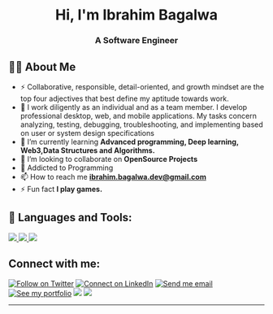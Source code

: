 <h1 align="center">Hi, I'm Ibrahim Bagalwa</h1>
<h3 align="center">A Software Engineer</h3>


## 🙋‍♂️ About Me

- ⚡ Collaborative, responsible, detail-oriented, and growth mindset are the top four adjectives that best define my aptitude towards work.
- 👯 I work diligently as an individual and as a team member. I develop professional desktop, web, and mobile applications. My tasks concern analyzing, testing, debugging, troubleshooting, and implementing based on user or system design specifications
- 🌱 I’m currently learning **Advanced programming, Deep learning, Web3,Data Structures and Algorithms.**
- 👯 I’m looking to collaborate on **OpenSource Projects**
- 🙋‍ Addicted to Programming
- 📫 How to reach me **ibrahim.bagalwa.dev@gmail.com**
- ⚡ Fun fact **I play games.**

## 🚀 Languages and Tools:

<p align="left"> 
    <a href="https://developer.mozilla.org/en-US/docs/Web/JavaScript" target="_blank"> <img src="https://img.icons8.com/color/48/000000/javascript.png"/> </a> 
    <a href="https://www.typescriptlang.org/" target="_blank"> <img src="https://img.icons8.com/color/48/000000/typescript.png"> </a> 
    <a href="https://git-scm.com/" target="_blank"> <img src="https://img.icons8.com/color/48/000000/git.png"/> </a> 
</p>


## Connect with me:
<p align="left">

[![Follow on Twitter](https://img.shields.io/badge/--twitter?label=Twitter&logo=Twitter&style=social)](https://twitter.com/ibrahim_Bagalwa) [![Connect on LinkedIn](https://img.shields.io/badge/--linkedin?label=LinkedIn&logo=LinkedIn&style=social)](https://www.linkedin.com/in/ibrahim-bagalwa-831400198/) [![Send me email](https://img.shields.io/badge/--gmail?label=Gmail&logo=Gmail&style=social)](mailto:ibrahim.bagalwa.dev@gmail.com) [![See my portfolio](https://img.shields.io/badge/--portfolio?label=Portfolio&logo=portfolio&style=social)](https://ibrahimbagalwa.github.io/Portfolio/)
<a href="https://www.codewars.com/users/Ibrahim%20Bagalwa"><img src="https://www.codewars.com/users/Ibrahim%20Bagalwa/badges/micro"></a>
<a href="https://dev.to/ibrahimbagalwa"><img src="https://img.shields.io/badge/dev.to-0A0A0A?style=for-the-badge&logo=devdotto&logoColor=white"></a> </a> 
___
</p>
